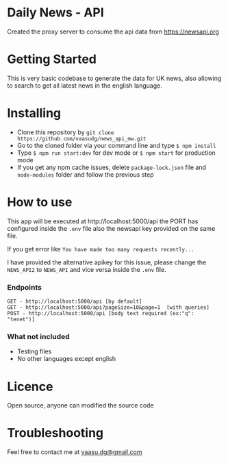# Daily News - API
Created the proxy server to consume the api data from https://newsapi.org

# Getting Started
This is very basic codebase to generate the data for UK news, also allowing to search to get all latest news in the english language.

# Installing
 - Clone this repository by `git clone https://github.com/vaasudg/news_api_mw.git`
 - Go to the cloned folder via your command line and type `$ npm install`
 - Type `$ npm run start:dev` for dev mode or `$ npm start` for production mode
 - If you get any npm cache issues, delete `package-lock.json` file and  `node-modules` folder and follow the previous step

# How to use
This app will be executed at http://localhost:5000/api the PORT has configured inside the `.env` file also the newsapi key provided on the same file. 

If you get error like `You have made too many requests recently...`

I have provided the alternative apikey for this issue, please change the `NEWS_API2` to `NEWS_API` and vice versa inside the `.env` file.

### Endpoints
    GET - http://localhost:5000/api [by default]
    GET - http://localhost:5000/api?pageSize=10&page=1  [with queries]
    POST - http://localhost:5000/api [body text required (ex:"q": "tenet")]

### What not included
 - Testing files
 - No other languages except english

# Licence
Open source, anyone can modified the source code

# Troubleshooting
Feel free to contact me at vaasu.dg@gmail.com